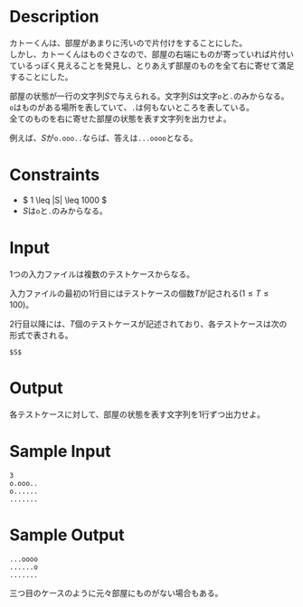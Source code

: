 # Description
カトーくんは、部屋があまりに汚いので片付けをすることにした。  
しかし、カトーくんはものぐさなので、部屋の右端にものが寄っていれば片付いているっぽく見えることを発見し、とりあえず部屋のものを全て右に寄せて満足することにした。  

部屋の状態が一行の文字列$S$で与えられる。文字列$S$は文字`o`と`.`のみからなる。  
`o`はものがある場所を表していて、`.`は何もないところを表している。  
全てのものを右に寄せた部屋の状態を表す文字列を出力せよ。  

例えば、$S$が`o.ooo..`ならば、答えは`...oooo`となる。

# Constraints
 - $ 1 \leq |S| \leq 1000 $  
 - $S$は`o`と`.`のみからなる。

# Input
1つの入力ファイルは複数のテストケースからなる。

入力ファイルの最初の1行目にはテストケースの個数$T$が記される$(1 \leq T \leq 100)$。

2行目以降には、$T$個のテストケースが記述されており、各テストケースは次の形式で表される。
```
$S$
```

# Output
各テストケースに対して、部屋の状態を表す文字列を1行ずつ出力せよ。

# Sample Input
```
3
o.ooo..
o......
.......
```
# Sample Output
```
...oooo
......o
.......
```

三つ目のケースのように元々部屋にものがない場合もある。  

